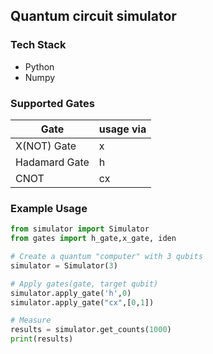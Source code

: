 ## Quantum circuit simulator

### Tech Stack
* Python
* Numpy

### Supported Gates

| Gate          | usage via     |
| ------------- | ------------- |
| X(NOT) Gate   | x             |
| Hadamard Gate | h             |
| CNOT          | cx            |

### Example Usage

```python
from simulator import Simulator
from gates import h_gate,x_gate, iden

# Create a quantum "computer" with 3 qubits
simulator = Simulator(3)

# Apply gates(gate, target qubit)
simulator.apply_gate('h',0)
simulator.apply_gate("cx",[0,1])

# Measure
results = simulator.get_counts(1000)
print(results)


```

